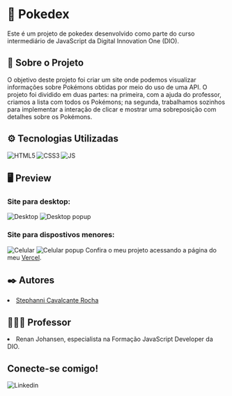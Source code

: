 <h1>🐛 Pokedex</h1>
Este é um projeto de pokedex desenvolvido como parte do curso intermediário de JavaScript da Digital Innovation One (DIO). 

<h2>🔎 Sobre o Projeto</h2>
O objetivo deste projeto foi criar um site onde podemos visualizar informações sobre Pokémons obtidas por meio do uso de uma API. O projeto foi dividido em duas partes: na primeira, com a ajuda do professor, criamos a lista com todos os Pokémons; na segunda, trabalhamos sozinhos para implementar a interação de clicar e mostrar uma sobreposição com detalhes sobre os Pokémons.

<h2>⚙ Tecnologias Utilizadas</h2>
<img align="left" alt="HTML5" src="https://img.shields.io/badge/html5-%23E34F26.svg?style=for-the-badge&logo=html5&logoColor=white"/>
<img align="left" alt="CSS3" src="https://img.shields.io/badge/css3-%231572B6.svg?style=for-the-badge&logo=css3&logoColor=white"/>
<img align="left" alt="JS" src="https://img.shields.io/badge/javascript-%23323330.svg?style=for-the-badge&logo=javascript&logoColor=%23F7DF1E"/>

<br>

<h2>🖥 Preview</h2>
<h3>Site para desktop:</h3>
<img alt="Desktop" src="https://i.imgur.com/J7uWy8z.png"/>
<img alt="Desktop popup" src="https://i.imgur.com/9qxvhfg.png"/>
<h3>Site para dispostivos menores:</h3>
<img alt="Celular" src="https://i.imgur.com/V25wLQx.png"/>
<img alt="Celular popup" src="https://i.imgur.com/sznT0BX.png"/>
Confira o meu projeto acessando a página do meu <a href="https://js-developer-pokedex-stephanni-c-rocha.vercel.app/">Vercel</a>.

<h2>✒️ Autores</h2>
<li><a href="https://github.com/stephannica">Stephanni Cavalcante Rocha</a></li>

<h2>👨🏻‍🏫 Professor</h2> 
<li>Renan Johansen, especialista na Formação JavaScript Developer da DIO.</li>

<h2>Conecte-se comigo!</h2>
<a href="https://www.linkedin.com/in/stephanni/"><img align="left" alt="Linkedin" src="https://img.shields.io/badge/linkedin-%230077B5.svg?style=for-the-badge&logo=linkedin&logoColor=white"/></a>
